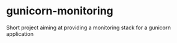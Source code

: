 # gunicorn-monitoring
Short project aiming at providing a monitoring stack for a gunicorn application
